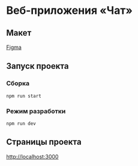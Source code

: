 # Веб-приложения «Чат»

## Макет

<a href="https://www.figma.com/design/fdSEqIafg6r8ocv6CH2QYA/middle.messenger.praktikum.yandex?node-id=20%3A12&t=t8gZjEOU0QSaG9iG-1">Figma</a>

## Запуск проекта

### Сборка

```shell
npm run start
```

### Режим разработки

```shell
npm run dev
```

## Страницы проекта

<a href="http://localhost:3000" page="settings">http://localhost:3000</a>
